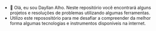 - 👋 Olá, eu sou Dayllan Alho. Neste repositório você encontrará alguns projetos e resoluções de problemas utilizando algumas ferramentas.
- Utilizo este reposositório para me desafiar a compreender da melhor forma algumas tecnologias e instrumentos disponíveis na internet.
